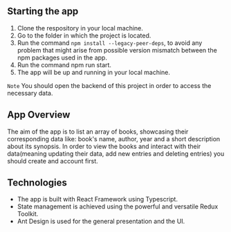 ## Starting the app
1. Clone the respository in your local machine.
2. Go to the folder in which the project is located.
3. Run the command `npm install --legacy-peer-deps`, to avoid any problem that might arise from possible version mismatch between the npm packages used in the app.
4. Run the command npm run start.
5. The app will be up and running in your local machine.

`Note` You should open the backend of this project in order to access the necessary data.

## App Overview
The aim of the app is to list an array of books, showcasing their corresponding data like: book's name, author, year and a short description about its synopsis. In order to view the books and interact with their data(meaning updating their data, add new entries and deleting entries) you should create and account first.

## Technologies
- The app is built with React Framework using Typescript.
- State management is achieved using the powerful and versatile Redux Toolkit.
- Ant Design is used for the general presentation and the UI.
